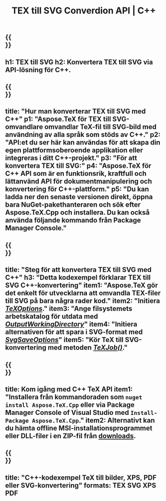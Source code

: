 ﻿---
translation: true
template: /_templates/_conversion-child-cpp.md
title: TEX till SVG Converdion API | C++
description: TeX till SVG-konverteringsfunktionalitet. Integrera detta lokala C++-bibliotek i ditt projekt eller använd plattformsoberoende applikationer för att konvertera TeX till SVG.
keywords: tex till svg api cpp, tex2svg integrera c++
url: /cpp/conversion/tex-to-svg/
family: tex
platformtag: cpp
feature: conversion
informat: TEX
outformat: SVG
otherformats: BMP PNG JPEG TIFF PDF XPS
---

{{<section banner>}}
---
h1: TEX till SVG
h2: Konvertera TEX till SVG via API-lösning för C++.
---

{{<section overview>}}
---
title: "Hur man konverterar TEX till SVG med C++"
p1: "Aspose.TeX för TEX till SVG-omvandlare omvandlar TeX-fil till SVG-bild med användning av alla språk som stöds av C++."
p2: "API:et du ser här kan användas för att skapa din egen plattformsoberoende applikation eller integreras i ditt C++-projekt."
p3: "För att konvertera TEX till SVG:"
p4: "Aspose.TeX för C++ API som är en funktionsrik, kraftfull och lättanvänd API för dokumentmanipulering och konvertering för C++-plattform."
p5: "Du kan ladda ner den senaste versionen direkt, öppna bara NuGet-pakethanteraren och sök efter Aspose.TeX.Cpp och installera. Du kan också använda följande kommando från Package Manager Console."
---

{{<section feature1>}}
---
title: "Steg för att konvertera TEX till SVG med C++"
h3: "Detta kodexempel förklarar TEX till SVG C++-konvertering"
item1: "Aspose.TeX gör det enkelt för utvecklarna att omvandla TEX-filer till SVG på bara några rader kod."
item2: "Initiera [*TeXOptions*](https://reference.aspose.com/tex/cpp/class/aspose.te_x.te_x_options)."
item3: "Ange filsystemets arbetskatalog för utdata med [*OutputWorkingDirectory*](https://reference.aspose.com/tex/cpp/class/aspose.te_x.te_x_options#aa4f4ea6dab7db5ba1b40800495f16f63)"
item4: "Initiera alternativen för att spara i SVG-format med [*SvgSaveOptions*](https://reference.aspose.com/tex/cpp/class/aspose.te_x.presentation.image.svg_save_options)"
item5: "Kör TeX till SVG-konvertering med metoden [*TeXJob()*](https://reference.aspose.com/tex/cpp/class/aspose.te_x.te_x_job)."
---

{{<section feature2>}}
---
title: Kom igång med C++ TeX API
item1: "Installera från kommandoraden som ```nuget install Aspose.TeX.Cpp``` eller via Package Manager Console of Visual Studio med ```Install-Package Aspose.TeX.Cpp```."
item2: Alternativt kan du hämta offline MSI-installationsprogrammet eller DLL-filer i en ZIP-fil från [downloads](https://releases.aspose.com/tex/cpp).
---

{{<section widget>}}
---
title: "C++-kodexempel TeX till bilder, XPS, PDF eller SVG-konvertering"
formats: TEX SVG XPS PDF
---
